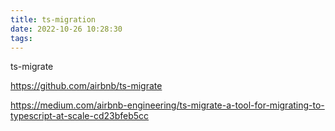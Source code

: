 ```yaml
---
title: ts-migration
date: 2022-10-26 10:28:30
tags:
---
```

ts-migrate

https://github.com/airbnb/ts-migrate

https://medium.com/airbnb-engineering/ts-migrate-a-tool-for-migrating-to-typescript-at-scale-cd23bfeb5cc